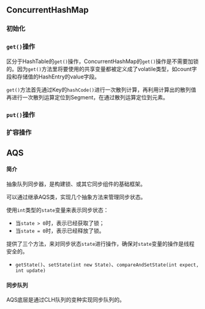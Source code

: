 ## ConcurrentHashMap
### 初始化
### `get()`操作
区分于HashTable的`get()`操作，ConcurrentHashMap的`get()`操作是不需要加锁的。因为`get()`方法里将要使用的共享变量都被定义成了volatile类型，如count字段和存储值的HashEntry的value字段。

`get()`方法首先通过Key的`hashCode()`进行一次散列计算，再利用计算出的散列值再进行一次散列运算定位到Segment，在通过散列运算定位到元素。

### `put()`操作

### 扩容操作

## AQS
#### 简介
抽象队列同步器，是构建锁、或其它同步组件的基础框架。

可以通过继承AQS类，实现几个抽象方法来管理同步状态。

使用`int`类型的`state`变量来表示同步状态：
- 当`state > 0`时，表示已经获取了锁；
- 当`state = 0`时，表示已经释放了锁。

提供了三个方法，来对同步状态`state`进行操作，确保对`state`变量的操作是线程安全的。
- `getState()`、`setState(int new State)`、`compareAndSetState(int expect, int update)`

#### 同步队列
AQS底层是通过CLH队列的变种实现同步队列的。